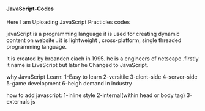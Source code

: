 #### JavaScript-Codes  #####
Here I am Uploading JavaScript Practicles codes

javaScript is a programming language it is used for creating dynamic content on website . it is lightweight , cross-platform, single threaded programming language.

it is created by breanden eiach in 1995. he is a engineers of netscape .firstly it name is LiveScript but later he Changed to JavaScript.

why JavaScript Learn:
1-Easy to learn
2-versitile 
3-clent-side 
4-server-side
5-game development 
6-heigh demand in industry

how to add javascript:
1-inline style
2-internal(within head or body tag)  <script></script>
3-externals js   <script src="">

Display property:
1-innerHtml Property
2-console.log
3-document.write
4-alert()
5-prompt()

comment in js:
1-single line comment //
2-multiline comment /*... */

variables:a variables is a conatiners that stores data values.it is act as a symbol for memory location.

📌 Types of JavaScript Variables:
    1. Local Variable
    2-Global Variable

🟨 1. JavaScript Local Variable
A local variable is declared inside a function or block {} and it is accessible only within that function or block only.

✅ Explanation:
    • var function ke andar declare kiya → sirf function ke andar accessible.
    • Function ke bahar access karoge → error.
✅ Explanation:
    • var block scope ko ignore karta hai, par function scope follow karta hai.
    • Block ke bahar bhi function ke andar accessible hai.
✅ Explanation:
    • let sirf block ke andar accessible hai.
    • Block ke bahar access karoge → error.
            ○ Agar let ya const function ke andar ke kisi block {} me declare kiya gaya hai,
    to wo sirf us block ke andar hi accessible hota hai.Block ke bahar (chahe function ke andar hi kyu na ho) access karoge → ❌ Error milega.  
✅ Explanation:
    • const bhi block-scoped hai, bilkul let ki tarah.
    • Value constant hai, aur block ke bahar access nahi hoti.
✅ Explanation:
    • Agar var,let ,const  function ke bahar declare ho → global variable ban jaata hai.
    • Block ke andar ya bahar, dono jagah accessible hai.
    • Farq ye hai:
        • var → window object me add hota hai ✅
let aur const → window object me nahi hote ❌

🟩 2. JavaScript Global Variable
A global variable Declared outside any function  or Block  and it  is accessible everywhere in your program: inside functions, outside functions, and in all blocks.  

Notes:
🔹 Global Variables:Agar koi variable (var, let, const) function ke bahar declare hota hai, to wo global scope me hota hai aur kahin se bhi access kiya ja sakta hai (function ke andar aur block ke andar dono jagah se).

🔹 Detailed Points
1️⃣ var
    • Agar var function ke bahar likha hai → global ban jaata hai.
    • Ye function aur block dono ke andar accessible hota hai.
    • window object (browser) ke sath attach hota hai.
var a = 10;
console.log(window.a); // ✅ 10

2️⃣ let
    • Agar let function ke bahar likha hai → global scope me hota hai,
par window object pe attach nahi hota.
    • Ye bhi function aur block ke andar accessible hota hai.
3️⃣ const
    • const bhi agar function ke bahar likha hai → global variable ban jaata hai.
    • Function aur block ke andar accessible hota hai.
    • Lekin window object pe attach nahi hota.
✅ Key Points
    1. var → global + attached to window object
    2. let & const → global but NOT attached to window object
    3. All three (var, let, const) → function aur block ke andar accessible hote hain,
agar unhe function ke bahar (global level par) declare kiya gaya ho.
🧠 Final Conclusion (Simple Line)
    ✅ Agar var, let, const ko function/block ke bahar declare karte ho →
    ye sabhi function aur block ke andar accessible hote hain.
    🔸 बस फर्क ये है:
    var window object pe attach hota hai,
let aur const window object pe attach nahi hote. 

Data types:
JavaScript is a dynamic type language → You don’t need to declare the type of variable (JS decides automatically).  

Primitive Data Types
The predefined data types provided by JavaScript language are known as primitive data types. Primitive data types are also known as in-built data types.
1-number
2-string
3-Boolean
4-null
5-undefined
6-Symbol
7-BigInt
🔹 Non-Primitive (Reference) Data Types:
Non-primitive data types, also known as reference types, are objects and derived data types. They can store collections of values or more complex entities.
1-object
2-array
3-function
